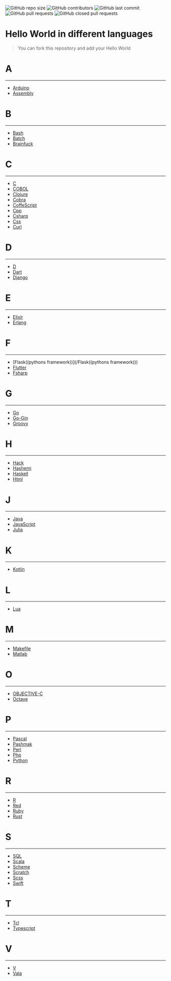 <p>
<img alt="GitHub repo size" src="https://img.shields.io/github/repo-size/BlackIQ/Hello-World">
<img alt="GitHub contributors" src="https://img.shields.io/github/contributors/BlackIQ/Hello-World">
<img alt="GitHub last commit" src="https://img.shields.io/github/last-commit/BlackIQ/Hello-World">
<img alt="GitHub pull requests" src="https://img.shields.io/github/issues-pr/BlackIQ/Hello-World">
<img alt="GitHub closed pull requests" src="https://img.shields.io/github/issues-pr-closed/BlackIQ/Hello-World">
</p>

# Hello World in different languages

> You can fork this repository and add your Hello World


# A

---

- [Arduino](/Arduino)
- [Assembly](/Assembly)


# B

---

- [Bash](/Bash)
- [Batch](/Batch)
- [Brainfuck](/Brainfuck)


# C

---

- [C](/C)
- [COBOL](/COBOL)
- [Clojure](/Clojure)
- [Cobra](/Cobra)
- [CoffeScript](/CoffeScript)
- [Cpp](/Cpp)
- [Csharp](/Csharp)
- [Css](/Css)
- [Curl](/Curl)


# D

---

- [D](/D)
- [Dart](/Dart)
- [Django](/Django)


# E

---

- [Elixir](/Elixir)
- [Erlang](/Erlang)


# F

---

- [Flask((pythons framework))](/Flask((pythons framework)))
- [Flutter](/Flutter)
- [Fsharp](/Fsharp)


# G

---

- [Go](/Go)
- [Go-Gin](/Go-Gin)
- [Groovy](/Groovy)


# H

---

- [Hack](/Hack)
- [Hashemi](/Hashemi)
- [Haskell](/Haskell)
- [Html](/Html)


# J

---

- [Java](/Java)
- [JavaScript](/JavaScript)
- [Julia](/Julia)


# K

---

- [Kotlin](/Kotlin)


# L

---

- [Lua](/Lua)


# M

---

- [Makefile](/Makefile)
- [Matlab](/Matlab)


# O

---

- [OBJECTIVE-C](/OBJECTIVE-C)
- [Octave](/Octave)


# P

---

- [Pascal](/Pascal)
- [Pashmak](/Pashmak)
- [Perl](/Perl)
- [Php](/Php)
- [Python](/Python)


# R

---

- [R](/R)
- [Red](/Red)
- [Ruby](/Ruby)
- [Rust](/Rust)


# S

---

- [SQL](/SQL)
- [Scala](/Scala)
- [Scheme](/Scheme)
- [Scratch](/Scratch)
- [Scss](/Scss)
- [Swift](/Swift)


# T

---

- [Tcl](/Tcl)
- [Typescript](/Typescript)


# V

---

- [V](/V)
- [Vala](/Vala)